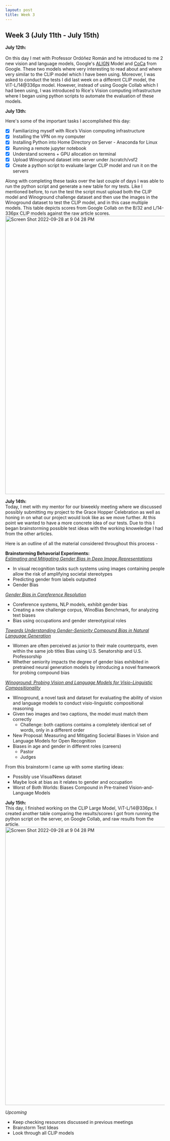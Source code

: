 ```yaml
---
layout: post
title: Week 3
---
```


## Week 3 (July 11th - July 15th)

**July 12th:** <br/>   
On this day I met with Professor Ordóñez Román and he introduced to me 2 new vision and language models, Google's [ALIGN](https://ai.googleblog.com/2021/05/align-scaling-up-visual-and-vision.html) Model and [CoCa](https://arxiv.org/pdf/2205.01917.pdf) from Google. These two models where very interesting to read about and where very similar to the CLIP model which I have been using.
Moreover, I was asked to conduct the tests I did last week on a different CLIP model, the ViT-L/14@336px model. However, instead of using Google Collab which I had been using, I was introduced to Rice's Vision computing infrastructure where I began using python scripts to automate the evaluation of these models. 

**July 13th:** <br/> 

Here's some of the important tasks I accomplished this day:
- [x] Familiarizing myself with Rice’s Vision computing infrastructure
- [x] Installing the VPN on my computer
- [x] Installing Python into Home Directory on Server - Anaconda for Linux
- [X] Running a remote jupyter notebook
- [x] Understand screens + GPU allocation on terminal
- [x] Upload Winoground dataset into server under /scratch/vsf2
- [x] Create a python script to evaluate larger CLIP model and run it on the servers

Along with completing these tasks over the last couple of days I was able to run the python script and generate a new table for my tests. Like I mentioned before, to run the test the script must upload both the CLIP model and Winoground challenge dataset and then use the images in the Winoground dataset to test the CLIP model, and in this case multiple models. This table depicts scores from Google Collab on the B/32 and L/14-336px CLIP models against the raw article scores.
<img width="877" alt="Screen Shot 2022-09-28 at 9 04 28 PM" src="https://user-images.githubusercontent.com/52052151/192936350-86025120-1f8f-469f-a7ed-4f71a30c0eeb.png">

**July 14th:** <br/>
Today, I met with my mentor for our biweekly meeting where we discussed possibly submitting my project to the Grace Hopper Celebration as well as honing in on what our project would look like as we move further. At this point we wanted to have a more concrete idea of our tests. Due to this I began brainstorming possible test ideas with the working knoweledge I had from the other articles. 

Here is an outline of all the material considered throughout this process - <br/>

**Brainstorming Behavorial Experiments:**          
*[Estimating and Mitigating Gender Bias in Deep Image Representations](https://arxiv.org/abs/1811.08489)* <br/>
- In visual recognition tasks such systems using images containing people allow the risk of amplifying societal stereotypes
- Predicting gender from labels outputted
- Gender Bias

*[Gender Bias in Coreference Resolution](https://uclanlp.github.io/corefBias/overview)* <br/>
- Coreference systems, NLP models, exhibit gender bias 
- Creating a new challenge corpus, WinoBias Benchmark, for analyzing text biases
- Bias using occupations and gender stereotypical roles

*[Towards Understanding Gender-Seniority Compound Bias in Natural Language Generation](https://arxiv.org/pdf/2205.09830.pdf)* <br/>
- Women are often perceived as junior to their male counterparts, even within the same job titles
Bias using U.S. Senatorship and U.S. Professorship
- Whether seniority impacts the degree of gender bias exhibited in pretrained neural generation models by introducing a novel framework for probing compound bias

*[Winoground: Probing Vision and Language Models for Visio-Linguistic Compositionality](https://arxiv.org/abs/2204.03162)* <br/>
- Winoground, a novel task and dataset for evaluating the ability of vision and language models to conduct visio-linguistic compositional reasoning
- Given two images and two captions, the model must match them correctly
  - Challenge: both captions contains a completely identical set of words, only in a different order
- New Proposal: Measuring and Mitigating Societal Biases in Vision and Language Models for Open Recognition
- Biases in age and gender in different roles (careers)
  - Pastor
  - Judges

From this brainstorm I came up with some starting ideas:
- Possibly use VisualNews dataset 
- Maybe look at bias as it relates to gender and occupation
- Worst of Both Worlds: Biases Compound in Pre-trained Vision-and-Language Models

**July 15th:** <br/>
This day, I finished working on the CLIP Large Model, ViT-L/14@336px. I created another table comparing the results/scores I got from running the python script on the server, on Google Collab, and raw results from the article.
<img width="877" alt="Screen Shot 2022-09-28 at 9 04 28 PM" src="https://user-images.githubusercontent.com/52052151/192938919-abfbe389-50d6-4d52-b1e7-1d10a673f268.png">

*Upcoming*
- Keep checking resources discussed in previous meetings
- Brainstorm Test Ideas
- Look through all CLIP models
